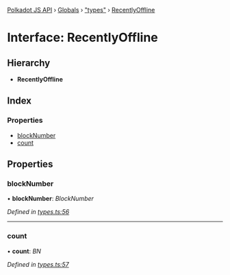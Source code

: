 [Polkadot JS API](../README.md) › [Globals](../globals.md) › ["types"](../modules/_types_.md) › [RecentlyOffline](_types_.recentlyoffline.md)

# Interface: RecentlyOffline

## Hierarchy

* **RecentlyOffline**

## Index

### Properties

* [blockNumber](_types_.recentlyoffline.md#blocknumber)
* [count](_types_.recentlyoffline.md#count)

## Properties

###  blockNumber

• **blockNumber**: *BlockNumber*

*Defined in [types.ts:56](https://github.com/polkadot-js/api/blob/0b71291cf1/packages/api-derive/src/types.ts#L56)*

___

###  count

• **count**: *BN*

*Defined in [types.ts:57](https://github.com/polkadot-js/api/blob/0b71291cf1/packages/api-derive/src/types.ts#L57)*
